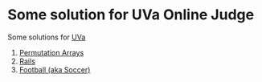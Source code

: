 Some solution for UVa Online Judge 
===

Some solutions for [UVa](http://uva.onlinejudge.org/)

1. [Permutation Arrays](http://uva.onlinejudge.org/index.php?option=onlinejudge&page=show_problem&problem=423)
2. [Rails](http://uva.onlinejudge.org/index.php?option=com_onlinejudge&Itemid=8&page=show_problem&problem=455)
3. [Football (aka Soccer)](http://uva.onlinejudge.org/index.php?option=com_onlinejudge&Itemid=8&page=show_problem&problem=1135)
